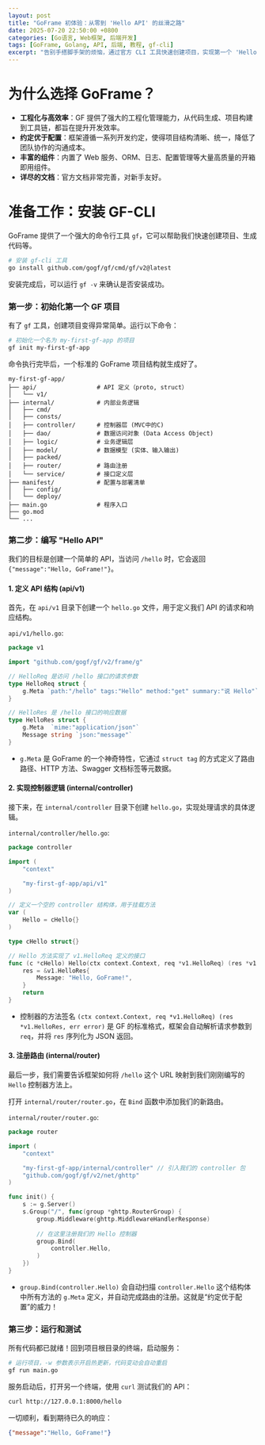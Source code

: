 ```yaml
---
layout: post
title: "GoFrame 初体验：从零到 'Hello API' 的丝滑之路"
date: 2025-07-20 22:50:00 +0800
categories: [Go语言, Web框架, 后端开发]
tags: [GoFrame, Golang, API, 后端, 教程, gf-cli]
excerpt: "告别手搭脚手架的烦恼，通过官方 CLI 工具快速创建项目，实现第一个 'Hello World' API，感受工程化的开发效率。"
---
```

# 为什么选择 GoFrame？

*   **工程化与高效率**：GF 提供了强大的工程化管理能力，从代码生成、项目构建到工具链，都旨在提升开发效率。
*   **约定优于配置**：框架遵循一系列开发约定，使得项目结构清晰、统一，降低了团队协作的沟通成本。
*   **丰富的组件**：内置了 Web 服务、ORM、日志、配置管理等大量高质量的开箱即用组件。
*   **详尽的文档**：官方文档非常完善，对新手友好。

# 准备工作：安装 GF-CLI

GoFrame 提供了一个强大的命令行工具 `gf`，它可以帮助我们快速创建项目、生成代码等。

```bash
# 安装 gf-cli 工具
go install github.com/gogf/gf/cmd/gf/v2@latest
```
安装完成后，可以运行 `gf -v` 来确认是否安装成功。

### 第一步：初始化第一个 GF 项目

有了 `gf` 工具，创建项目变得异常简单。运行以下命令：

```bash
# 初始化一个名为 my-first-gf-app 的项目
gf init my-first-gf-app
```

命令执行完毕后，一个标准的 GoFrame 项目结构就生成好了。

```
my-first-gf-app/
├── api/                 # API 定义（proto, struct）
│   └── v1/
├── internal/            # 内部业务逻辑
│   ├── cmd/
│   ├── consts/
│   ├── controller/      # 控制器层 (MVC中的C)
│   ├── dao/             # 数据访问对象 (Data Access Object)
│   ├── logic/           # 业务逻辑层
│   ├── model/           # 数据模型 (实体、输入输出)
│   ├── packed/
│   ├── router/          # 路由注册
│   └── service/         # 接口定义层
├── manifest/            # 配置与部署清单
│   ├── config/
│   └── deploy/
├── main.go              # 程序入口
├── go.mod
└── ...
```


### 第二步：编写 "Hello API"

我们的目标是创建一个简单的 API，当访问 `/hello` 时，它会返回 `{"message":"Hello, GoFrame!"}`。

#### 1. 定义 API 结构 (api/v1)

首先，在 `api/v1` 目录下创建一个 `hello.go` 文件，用于定义我们 API 的请求和响应结构。

`api/v1/hello.go`:
```go
package v1

import "github.com/gogf/gf/v2/frame/g"

// HelloReq 是访问 /hello 接口的请求参数
type HelloReq struct {
	g.Meta `path:"/hello" tags:"Hello" method:"get" summary:"说 Hello"`
}

// HelloRes 是 /hello 接口的响应数据
type HelloRes struct {
	g.Meta  `mime:"application/json"`
	Message string `json:"message"`
}
```
*   `g.Meta` 是 GoFrame 的一个神奇特性，它通过 `struct tag` 的方式定义了路由路径、HTTP 方法、Swagger 文档标签等元数据。

#### 2. 实现控制器逻辑 (internal/controller)

接下来，在 `internal/controller` 目录下创建 `hello.go`，实现处理请求的具体逻辑。

`internal/controller/hello.go`:
```go
package controller

import (
	"context"

	"my-first-gf-app/api/v1"
)

// 定义一个空的 controller 结构体，用于挂载方法
var (
	Hello = cHello{}
)

type cHello struct{}

// Hello 方法实现了 v1.HelloReq 定义的接口
func (c *cHello) Hello(ctx context.Context, req *v1.HelloReq) (res *v1.HelloRes, err error) {
	res = &v1.HelloRes{
		Message: "Hello, GoFrame!",
	}
	return
}
```
*   控制器的方法签名 `(ctx context.Context, req *v1.HelloReq) (res *v1.HelloRes, err error)` 是 GF 的标准格式，框架会自动解析请求参数到 `req`，并将 `res` 序列化为 JSON 返回。

#### 3. 注册路由 (internal/router)

最后一步，我们需要告诉框架如何将 `/hello` 这个 URL 映射到我们刚刚编写的 `Hello` 控制器方法上。

打开 `internal/router/router.go`，在 `Bind` 函数中添加我们的新路由。

`internal/router/router.go`:
```go
package router

import (
	"context"

	"my-first-gf-app/internal/controller" // 引入我们的 controller 包
	"github.com/gogf/gf/v2/net/ghttp"
)

func init() {
	s := g.Server()
	s.Group("/", func(group *ghttp.RouterGroup) {
		group.Middleware(ghttp.MiddlewareHandlerResponse)
		
		// 在这里注册我们的 Hello 控制器
		group.Bind(
			controller.Hello,
		)
	})
}
```
*   `group.Bind(controller.Hello)` 会自动扫描 `controller.Hello` 这个结构体中所有方法的 `g.Meta` 定义，并自动完成路由的注册。这就是“约定优于配置”的威力！

### 第三步：运行和测试

所有代码都已就绪！回到项目根目录的终端，启动服务：

```bash
# 运行项目，-w 参数表示开启热更新，代码变动会自动重启
gf run main.go
```

服务启动后，打开另一个终端，使用 `curl` 测试我们的 API：

```bash
curl http://127.0.0.1:8000/hello
```

一切顺利，看到期待已久的响应：

```json
{"message":"Hello, GoFrame!"}
```

